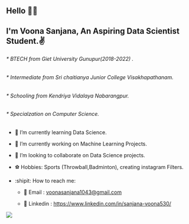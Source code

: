 
## Hello 🙋‍♂️
## I'm Voona Sanjana, An Aspiring Data Scientist Student.✌️
######  * BTECH from Giet University Gunupur(2018-2022) .
######  * Intermediate from Sri chaitianya Junior College Visakhapathanam.
######  * Schooling from Kendriya Vidalaya Nabarangpur.
######  * Specialzation on Computer Science.

- 💖 I’m currently learning Data Science.
- 🌈 I’m currently working on Machine Learning Projects.
- 👯 I’m looking to collaborate on Data Science projects.
- ⚽️ Hobbies: Sports (Throwball,Badminton), creating instagram Filters.
- :shipit: How to reach me:

   * 📍 Email : voonasanjana1043@gmail.com
    
   * 📍 Linkedin : https://www.linkedin.com/in/sanjana-voona530/
  
   
   
   
   
   
![](https://estruyf-github.azurewebsites.net/api/VisitorHit?user=Voonasanjana&repo=github-visitors-badge&countColorcountColor&countColor=#FFCC70)






<!--
**Voonasanjana/Voonasanjana** is a ✨ _special_ ✨ repository because its `README.md` (this file) appears on your GitHub profile.

